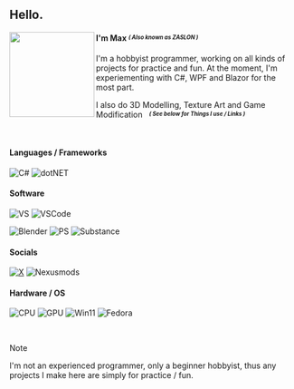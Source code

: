 ## Hello.

<img align="left" width="150" height="150" src="https://github.com/ZSLN-dev/ZSLN-dev/assets/157525219/bff72a3d-5cbe-4423-8871-91f465838dd1">

#### I'm Max  *<sup><sub>( Also known as ZASLON )</sub></sup>*

I'm a hobbyist programmer, working on all kinds of projects for practice and fun. At the moment, I'm experiementing with C#, WPF and Blazor for the most part.
   
I also do 3D Modelling, Texture Art and Game Modification &nbsp; ***<sup><sub>( See below for Things I use / Links )</sub></sup>***

   <p>&nbsp;</p>
   
#### Languages / Frameworks
![C#](https://img.shields.io/badge/C%23-239120?style=for-the-badge&logo=csharp&logoColor=white) ![dotNET](https://img.shields.io/badge/.NET-5C2D91?style=for-the-badge&logo=.net&logoColor=white)

#### Software
![VS](https://img.shields.io/badge/Visual_Studio-5C2D91?style=for-the-badge&logo=visual%20studio&logoColor=white) ![VSCode](https://img.shields.io/badge/VSCode-0078D4?style=for-the-badge&logo=visual%20studio%20code&logoColor=white)

![Blender](https://img.shields.io/badge/blender-%23F5792A.svg?style=for-the-badge&logo=blender&logoColor=white) ![PS](https://img.shields.io/badge/Photoshop-31A8FF?style=for-the-badge&logo=Adobe%20Photoshop&logoColor=black) ![Substance](https://img.shields.io/badge/-Substance_Painter-green?style=for-the-badge&logo=)

#### Socials
[![X](https://img.shields.io/badge/Twitter-1DA1F2?style=for-the-badge&logo=twitter&logoColor=white)](https://twitter.com/ZASLONPC) ![Nexusmods](https://img.shields.io/badge/-nexusmods-orange?style=for-the-badge&logo=)

#### Hardware / OS
![CPU](https://img.shields.io/badge/i7_9700k-0071C5?style=for-the-badge&logo=intel&logoColor=white) ![GPU](https://img.shields.io/badge/RTX3060ti-76B900?style=for-the-badge&logo=nvidia&logoColor=white) ![Win11](https://img.shields.io/badge/Windows-0078D6?style=for-the-badge&logo=windows&logoColor=white) ![Fedora](https://img.shields.io/badge/Fedora-294172?style=for-the-badge&logo=fedora&logoColor=white)

   <p>&nbsp;</p>

> [!NOTE]  
> I'm not an experienced programmer, only a beginner hobbyist, thus any projects I make here are simply for practice / fun.
